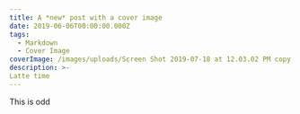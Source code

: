 ```yaml
---
title: A *new* post with a cover image
date: 2019-06-06T00:00:00.000Z
tags:
  - Markdown
  - Cover Image
coverImage: /images/uploads/Screen Shot 2019-07-18 at 12.03.02 PM copy.png
description: >-
Latte time
---
```


This is odd
